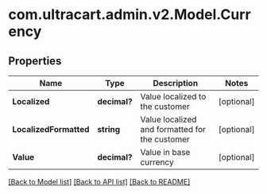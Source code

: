 # com.ultracart.admin.v2.Model.Currency
## Properties

Name | Type | Description | Notes
------------ | ------------- | ------------- | -------------
**Localized** | **decimal?** | Value localized to the customer | [optional] 
**LocalizedFormatted** | **string** | Value localized and formatted for the customer | [optional] 
**Value** | **decimal?** | Value in base currency | [optional] 


[[Back to Model list]](../README.md#documentation-for-models) [[Back to API list]](../README.md#documentation-for-api-endpoints) [[Back to README]](../README.md)

